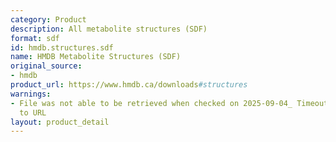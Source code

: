 ```yaml
---
category: Product
description: All metabolite structures (SDF)
format: sdf
id: hmdb.structures.sdf
name: HMDB Metabolite Structures (SDF)
original_source:
- hmdb
product_url: https://www.hmdb.ca/downloads#structures
warnings:
- File was not able to be retrieved when checked on 2025-09-04_ Timeout connecting
  to URL
layout: product_detail
---
```

